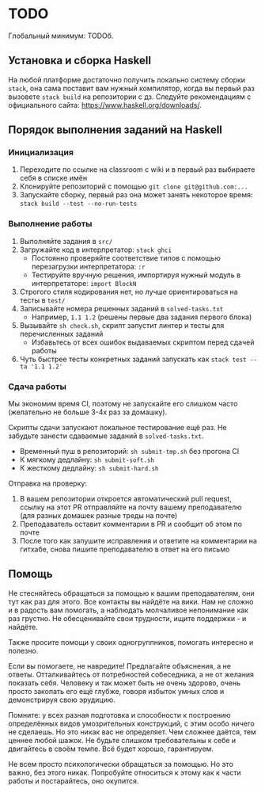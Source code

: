 # TODO

Глобальный минимум: TODOб.

## Установка и сборка Haskell

На любой платформе достаточно получить локально систему сборки `stack`, она сама поставит вам нужный компилятор, когда вы первый раз вызовете `stack build` на репозитории с дз.
Следуйте рекомендациям с официального сайта: https://www.haskell.org/downloads/.

## Порядок выполнения заданий на Haskell

### Инициализация

1. Переходите по ссылке на classroom с wiki и в первый раз выбираете себя в списке имён
2. Клонируйте репозиторий с помощью `git clone git@github.com:...`
3. Запускайте сборку, первый раз она может занять некоторое время: `stack build --test --no-run-tests`

### Выполнение работы

1. Выполняйте задания в `src/`
2. Загружайте код в интерпретатор: `stack ghci`
    * Постоянно проверяйте соответствие типов с помощью перезагрузки интерпретатора: `:r`
    * Тестируйте вручную решения, импортируя нужный модуль в интерпретаторе: `import BlockN`
3. Строгого стиля кодирования нет, но лучше ориентироваться на тесты в `test/`
4. Записывайте номера решенных заданий в `solved-tasks.txt`
    * Например, `1.1 1.2` (решены первые два задания первого блока)
5. Вызывайте `sh check.sh`, скрипт запустит линтер и тесты для перечисленных заданий
   * Избавьтесь от всех ошибок выдаваемых скриптом перед сдачей работы
6. Чуть быстрее тесты конкретных заданий запускать как `stack test --ta '1.1 1.2'`

### Сдача работы

Мы экономим время CI, поэтому не запускайте его слишком часто (желательно не больше 3-4х раз за домашку).

Скрипты сдачи запускают локальное тестирование ещё раз. Не забудьте занести сдаваемые заданий в `solved-tasks.txt`.

* Временный пуш в репозиторий: `sh submit-tmp.sh` без прогона CI
* К мягкому дедлайну: `sh submit-soft.sh`
* К жесткому дедлайну: `sh submit-hard.sh`

Отправка на проверку:
1. В вашем репозитории откроется автоматический pull request, ссылку на этот PR отправляйте на почту вашему преподавателю (для разных домашек разные треды на почте)
2. Преподаватель оставит комментарии в PR и сообщит об этом по почте
3. После того как запушите исправления и ответите на комментарии на гитхабе, снова пишите преподавателю в ответ на его письмо

## Помощь

Не стесняйтесь обращаться за помощью к вашим преподавателям, они тут как раз для этого.
Все контакты вы найдёте на вики.
Нам не сложно и в радость вам помогать, а наблюдать молчаливое непонимание как раз грустно.
Не обесценивайте свои трудности, ищите поддержки - и найдёте.

Также просите помощи у своих одногруппников, помогать интересно и полезно.

Если вы помогаете, не навредите!
Предлагайте объяснения, а не ответы.
Отталкивайтесь от потребностей собеседника, а не от желания показать себя.
Человеку и так может быть не очень здорово, очень просто закопать его ещё глубже, говоря избыток умных слов и демонстрируя свою эрудицию.

Помните: у всех разная подготовка и способности к построению определённых видов умозрительных конструкций, с этим особо ничего не сделаешь.
Но это никак вас не определяет.
Чем сложнее даётся, тем ценнее любой шажок.
Не будьте слишком требовательны к себе и двигайтесь в своём темпе.
Всё будет хорошо, гарантируем.

Не всем просто психологически обращаться за помощью.
Но это важно, без этого никак.
Попробуйте относиться к этому как к части работы и постарайтесь, оно окупится.
